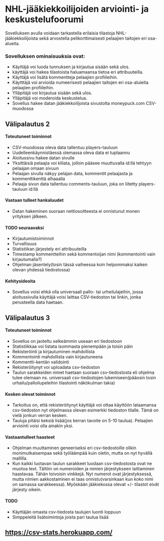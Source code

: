 # NHL-jääkiekkoilijoiden arviointi- ja keskustelufoorumi

Sovelluksen avulla voidaan tarkastella erilaisia tilastoja NHL-jääkiekkoilijoista sekä arvostella pelikorttimaisesti pelaajien taitojen eri osa-alueita.

### Sovelluksen ominaisuuksia ovat:

* Käyttäjä voi luoda tunnuksen ja kirjautua sisään sekä ulos.
* käyttäjä voi hakea tilastoista haluamaansa tietoa eri attribuuteilla.
* Käyttäjä voi lisätä kommentteja pelaajien profiileihin.
* Käytttäjä voi arvioida numeerisesti pelaajien taitojen eri osa-aluieita pelaajien profiileihin.
* Ylläpitäjä voi kirjautua sisään sekä ulos. 
* Ylläpitäjä voi moderoida keskustelua.
* Sovellus hakee datan jääkiekkoilijoista sivustolta moneypuck.com CSV-muodossa



## Välipalautus 2

#### Toteutuneet toiminnot

* CSV-muodossa oleva data tallentuu players-tauluun
* Uudelleenkäynnistäessä olemassa oleva data ei tuplaannu
* Aloitussivu hakee datan sivulle
* Yksittäisiä pelaajia voi klilata, jolloin pääsee muuttuvalla id:llä tehtyyn pelaajan omaan sivuun
* Pelaajan sivulla näkyy pelajan data, kommentit pelaajasta ja kommenttikenttä alhaaalla
* Pelaaja sivun data tallentuu comments-tauluun, joka on liitetty players-tauluun id:llä

#### Vastaan tulleet hankaluudet

* Datan hakeminen suoraan nettiosoitteesta ei onnistunut monen yrityksen jälkeen.

#### TODO seuraavaksi

* Kirjautumistoiminnot
* Turvallisuus
* Statistiikan järjestely eri attribuuteilla
* Timestamp kommentteihin sekä kommentoijan nimi (kommentointi vain kirjautumalla?)
* Ohjelman jäsentely(tosin tässä vaiheessa koin helpommaksi kaiken olevan yhdessä tiedostossa)

#### Kehitysideoita

* Sovellus voisi ehkä olla universaali pallo- tai urheilulajeihin, jossa aloitussivulla käyttäjä voisi laittaa CSV-tiedoston tai linkin, jonka perusteella data haetaan.

## Välipalautus 3

#### Toteutuneet toiminnot
* Sovellus on jaoteltu selkeämmin useaan eri tiedostoon
* Statistiikkaa voi listata isommasta pienempään ja toisin päin
* Rekisteröinti ja kirjautuminen mahdollista
* Kommentointi mahdollista vain kirjautuneena
* Kommentti-kentän validointi
* Rekisteröitynyt voi uploadata csv-tiedoston
* Taulun sarakkeiden nimet haetaan suoraan csv-tiedostosta eli ohjelma tulee olemaan ns. universaali csv-tiedostojen lukemiseen(pääosin tosin urhailu/palloilupeleihin tilastointi näkökulman takia)

#### Kesken olevat toiminnot
* Tarkoitus on, että rekisteröitynyt käyttäjä voi ottaa käyttöön lataamansa csv-tiedoston nyt ohjelmassa olevan esimerkki tiedoston tilalle. Tämä on vielä jonkun verran kesken.
* Tauluja pitäisi keksiä lisää(jos kerran tavoite on 5-10 taulua). Pelaajien arviointi voisi olla ainakin yksi.

#### Vastaantulleet haasteet
* Ohjelman muuttaminen geneeriseksi eri csv-tiedostoille olikin monimutkaisempaa sekä työläämpää kuin oletin, mutta on nyt hyvällä mallilla.
* Kun kaikki luotavan taulun sarakkeet luodaan csv-tiedostosta ovat ne muotoa text. Tällöin on numeroiden ja nimien järjestykseen laittaminen haastavaa. Tähän toivoisin vinkkejä. Nyt numerot ovat järjestyksessä, mutta nimien aakkostaminen ei taas onnistu(varsinkaan kun koko nimi on samassa sarakkeessa). Myöskään jääkiekossa olevat +/- tilastot eivät järjesty oikein.

#### TODO

* Käyttäjän omasta csv-tiedosta taulujen luonti loppuun
* Simppeleitä lisätoimintoja joista pari taulua lisää

## https://csv-stats.herokuapp.com/